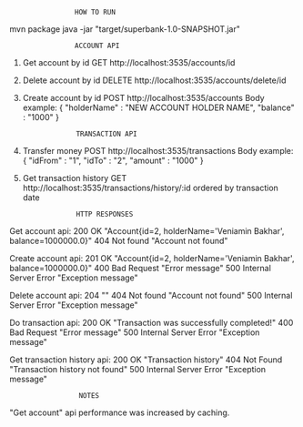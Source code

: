                     HOW TO RUN

mvn package
java -jar "target/superbank-1.0-SNAPSHOT.jar"



                    ACCOUNT API
1) Get account by id        GET http://localhost:3535/accounts/id

2) Delete account by id     DELETE http://localhost:3535/accounts/delete/id

3) Create account by id     POST http://localhost:3535/accounts
   Body example: { "holderName" : "NEW ACCOUNT HOLDER NAME", "balance" : "1000" }



                    TRANSACTION API
1) Transfer money           POST http://localhost:3535/transactions
   Body example:  { "idFrom" : "1", "idTo" : "2", "amount" : "1000" }

2) Get transaction history  GET http://localhost:3535/transactions/history/:id
 ordered by transaction date



                    HTTP RESPONSES
Get account api:
200 OK         "Account{id=2, holderName='Veniamin Bakhar', balance=1000000.0}"
404 Not found  "Account not found"

Create account api:
201 OK                      "Account{id=2, holderName='Veniamin Bakhar', balance=1000000.0}"
400 Bad Request             "Error message"
500 Internal Server Error   "Exception message"

Delete account api:
204 ""
404 Not found  "Account not found"
500 Internal Server Error   "Exception message"

Do transaction api:
200 OK                      "Transaction was successfully completed!"
400 Bad Request             "Error message"
500 Internal Server Error   "Exception message"

Get transaction history api:
200 OK                      "Transaction history"
404 Not Found               "Transaction history not found"
500 Internal Server Error   "Exception message"


                     NOTES
"Get account" api performance was increased by caching.
